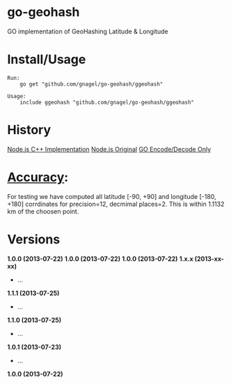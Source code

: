 go-geohash
==========
GO implementation of GeoHashing Latitude &amp; Longitude


Install/Usage
=============

	Run:
		go get "github.com/gnagel/go-geohash/ggeohash"
	
	Usage:
		include ggeohash "github.com/gnagel/go-geohash/ggeohash"




History
=======
[Node.js C++ Implementation](https://github.com/gnagel/node-geohash-cpp)
[Node.js Original](https://github.com/sunng87/node-geohash)
[GO Encode/Decode Only](https://github.com/broady/gogeohash)



[Accuracy](http://en.wikipedia.org/wiki/Decimal_degrees): 
=========
For testing we have computed all latitude [-90, +90] and longitude [-180, +180] corrdinates for precision=12, decmimal places=2.  This is within 1.1132 km of the choosen point.



Versions
========
**1.0.0 (2013-07-22)**
**1.0.0 (2013-07-22)**
**1.0.0 (2013-07-22)**
**1.x.x (2013-xx-xx)**

- ...

**1.1.1 (2013-07-25)**

- ...

**1.1.0 (2013-07-25)**

- ...

**1.0.1 (2013-07-23)**

- ...

**1.0.0 (2013-07-22)**
